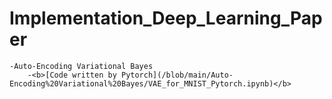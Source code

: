 # Implementation_Deep_Learning_Paper
    -Auto-Encoding Variational Bayes
        -<b>[Code written by Pytorch](/blob/main/Auto-Encoding%20Variational%20Bayes/VAE_for_MNIST_Pytorch.ipynb)</b>
